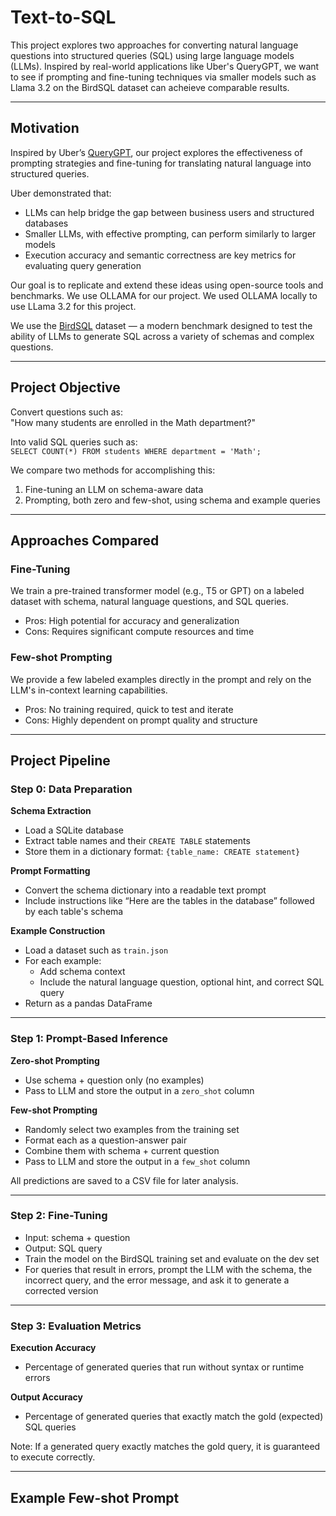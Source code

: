 # Text-to-SQL

This project explores two approaches for converting natural language questions into structured queries (SQL) using large language models (LLMs). Inspired by real-world applications like Uber's QueryGPT, we want to see if prompting and fine-tuning techniques via smaller models such as Llama 3.2 on the BirdSQL dataset can acheieve comparable results.

---

## Motivation

Inspired by Uber’s [QueryGPT](https://www.uber.com/blog/query-gpt/), our project explores the effectiveness of prompting strategies and fine-tuning for translating natural language into structured queries.

Uber demonstrated that:
- LLMs can help bridge the gap between business users and structured databases
- Smaller LLMs, with effective prompting, can perform similarly to larger models
- Execution accuracy and semantic correctness are key metrics for evaluating query generation

Our goal is to replicate and extend these ideas using open-source tools and benchmarks. We use OLLAMA for our project. We used OLLAMA locally to use LLama 3.2 for this project.

We use the [BirdSQL](http://bird-bench.github.io/) dataset — a modern benchmark designed to test the ability of LLMs to generate SQL across a variety of schemas and complex questions.

---

## Project Objective

Convert questions such as:  
"How many students are enrolled in the Math department?"  

Into valid SQL queries such as:  
`SELECT COUNT(*) FROM students WHERE department = 'Math';`

We compare two methods for accomplishing this:
1. Fine-tuning an LLM on schema-aware data 
2. Prompting, both zero and few-shot, using schema and example queries

---

## Approaches Compared

### Fine-Tuning
We train a pre-trained transformer model (e.g., T5 or GPT) on a labeled dataset with schema, natural language questions, and SQL queries.

- Pros: High potential for accuracy and generalization
- Cons: Requires significant compute resources and time

### Few-shot Prompting
We provide a few labeled examples directly in the prompt and rely on the LLM's in-context learning capabilities.

- Pros: No training required, quick to test and iterate
- Cons: Highly dependent on prompt quality and structure

---

## Project Pipeline

### Step 0: Data Preparation

**Schema Extraction**
- Load a SQLite database
- Extract table names and their `CREATE TABLE` statements
- Store them in a dictionary format: `{table_name: CREATE statement}`

**Prompt Formatting**
- Convert the schema dictionary into a readable text prompt
- Include instructions like “Here are the tables in the database” followed by each table's schema

**Example Construction**
- Load a dataset such as `train.json`
- For each example:
  - Add schema context
  - Include the natural language question, optional hint, and correct SQL query
- Return as a pandas DataFrame

---

### Step 1: Prompt-Based Inference

**Zero-shot Prompting**
- Use schema + question only (no examples)
- Pass to LLM and store the output in a `zero_shot` column

**Few-shot Prompting**
- Randomly select two examples from the training set
- Format each as a question-answer pair
- Combine them with schema + current question
- Pass to LLM and store the output in a `few_shot` column

All predictions are saved to a CSV file for later analysis.

---

### Step 2: Fine-Tuning

- Input: schema + question
- Output: SQL query
- Train the model on the BirdSQL training set and evaluate on the dev set
- For queries that result in errors, prompt the LLM with the schema, the incorrect query, and the error message, and ask it to generate a corrected version

---

### Step 3: Evaluation Metrics

**Execution Accuracy**
- Percentage of generated queries that run without syntax or runtime errors

**Output Accuracy**
- Percentage of generated queries that exactly match the gold (expected) SQL queries

Note: If a generated query exactly matches the gold query, it is guaranteed to execute correctly.

---

## Example Few-shot Prompt

